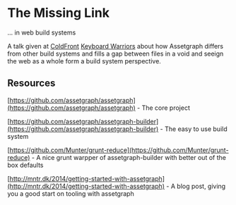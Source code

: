 The Missing Link
================
... in web build systems


A talk given at [ColdFront](http://coldfrontconf.com/) [Keyboard Warriors](http://lanyrd.com/2014/coldfront-keyboard-warriors/) about how Assetgraph differs from other build systems and fills a gap between files in a void and seeign the web as a whole form a build system perspective.

Resources
---------

[https://github.com/assetgraph/assetgraph](https://github.com/assetgraph/assetgraph) - The core project

[https://github.com/assetgraph/assetgraph-builder](https://github.com/assetgraph/assetgraph-builder) - The easy to use build system

[https://github.com/Munter/grunt-reduce](https://github.com/Munter/grunt-reduce) - A nice grunt warpper of assetgraph-builder with better out of the box defaults

[http://mntr.dk/2014/getting-started-with-assetgraph](http://mntr.dk/2014/getting-started-with-assetgraph) - A blog post, giving you a good start on tooling with assetgraph
